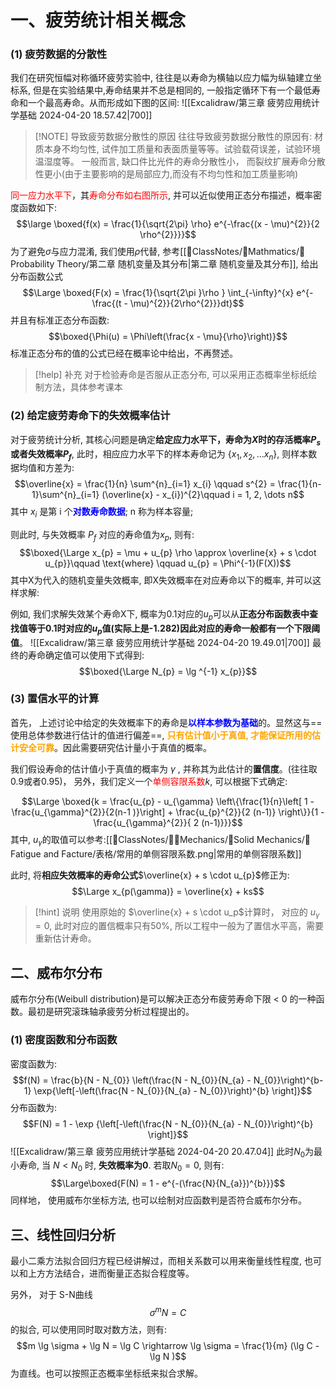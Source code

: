 # 一、疲劳统计相关概念
### (1) 疲劳数据的分散性
我们在研究恒幅对称循环疲劳实验中, 往往是以寿命为横轴以应力幅为纵轴建立坐标系, 但是在实验结果中,寿命结果并不总是相同的, 一般指定循环下有一个最低寿命和一个最高寿命。从而形成如下图的区间:
![[Excalidraw/第三章 疲劳应用统计学基础 2024-04-20 18.57.42|700]]

> [!NOTE] 导致疲劳数据分散性的原因
> 往往导致疲劳数据分散性的原因有: 材质本身不均匀性, 试件加工质量和表面质量等等。试验载荷误差，试验环境温湿度等。
> 一般而言, 缺口件比光件的寿命分散性小， 而裂纹扩展寿命分散性更小(由于主要影响的是局部应力,而没有不均匀性和加工质量影响)

<mark style="background: transparent; color: red">同一应力水平下</mark>，其<mark style="background: transparent; color: red">寿命分布如右图所示</mark>, 并可以近似使用正态分布描述，概率密度函数如下:
$$\large \boxed{f(x) =  \frac{1}{\sqrt{2\pi} \rho} e^{-\frac{(x - \mu)^{2}}{2 \rho^{2}}}}$$
为了避免$\sigma$与应力混淆, 我们使用$\rho$代替, 参考[[📘ClassNotes/📐Mathmatics/🎣Probability Theory/第二章 随机变量及其分布|第二章 随机变量及其分布]], 给出分布函数公式
$$\Large \boxed{F(x) = \frac{1}{\sqrt{2\pi }\rho } \int_{-\infty}^{x} e^{-\frac{(t - \mu)^{2}}{2\rho^{2}}}dt}$$
并且有标准正态分布函数:
$$\boxed{\Phi(u) =  \Phi\left(\frac{x - \mu}{\rho}\right)}$$
标准正态分布的值的公式已经在概率论中给出，不再赘述。
> [!help] 补充
> 对于检验寿命是否服从正态分布, 可以采用正态概率坐标纸绘制方法，具体参考课本

### (2) 给定疲劳寿命下的失效概率估计
对于疲劳统计分析, 其核心问题是确定**给定应力水平下，寿命为$X$时的存活概率$P_{s}$或者失效概率$P_{f}$**, 此时，相应应力水平下的样本寿命记为 $\left\{ x_{1}, x_{2}, \dots x_{n} \right\}$, 则样本数据均值和方差为:
$$\overline{x} = \frac{1}{n} \sum^{n}_{i=1} x_{i} \qquad  s^{2} = \frac{1}{n-1}\sum^{n}_{i=1} (\overline{x} - x_{i})^{2}\qquad i = 1, 2,  \dots  n$$
其中 $x_i$ 是第 i 个<b><mark style="background: transparent; color: blue">对数寿命数据</mark></b>; n 称为样本容量;

则此时, 与失效概率 $P_f$ 对应的寿命值为$x_p$, 则有:
$$\boxed{\Large x_{p} = \mu + u_{p} \rho \approx  \overline{x} + s \cdot u_{p}}\qquad   \text{where} \qquad u_{p} = \Phi^{-1}(F(X))$$
其中X为代入的随机变量失效概率, 即X失效概率在对应寿命以下的概率, 并可以这样求解:

例如, 我们求解失效某个寿命X下, 概率为0.1对应的$u_p$可以从**正态分布函数表中查找值等于0.1时对应的$u_{p}$值(实际上是-1.282)因此对应的寿命一般都有一个下限阈值**。
![[Excalidraw/第三章 疲劳应用统计学基础 2024-04-20 19.49.01|700]]
最终的寿命确定值可以使用下式得到:
$$\boxed{\Large N_{p} = \lg ^{-1} x_{p}}$$
### (3) 置信水平的计算
首先， 上述讨论中给定的失效概率下的寿命是<b><mark style="background: transparent; color: blue">以样本参数为基础</mark></b>的。显然这与==使用总体参数进行估计的值进行偏差==, <b><mark style="background: transparent; color: orange">只有估计值小于真值, 才能保证所用的估计安全可靠</mark></b>。因此需要研究估计量小于真值的概率。

我们假设寿命的估计值小于真值的概率为 $\gamma$ , 并称其为此估计的**置信度**。(往往取0.9或者0.95)， 另外，我们定义一个<mark style="background: transparent; color: red">单侧容限系数</mark>$k$, 可以根据下式确定:

$$\Large  \boxed{k = \frac{u_{p} - u_{\gamma}  \left\{\frac{1}{n}\left[ 1 - \frac{u_{\gamma}^{2}}{2(n-1 )}\right] + \frac{u_{p}^{2}}{2 (n-1)} \right\}}{1 - \frac{u_{\gamma}^{2}}{ 2 (n-1)}}}$$
其中, $u_\gamma$的取值可以参考:[[📘ClassNotes/👨‍🔧Mechanics/🕋Solid Mechanics/🦾Fatigue and Facture/表格/常用的单侧容限系数.png|常用的单侧容限系数]]

此时, 将**相应失效概率的寿命公式**$\overline{x} + s \cdot u_{p}$修正为:
$$\Large x_{p(\gamma)} = \overline{x} + ks$$

> [!hint] 说明
> 使用原始的 $\overline{x} + s \cdot u_p$计算时， 对应的 $u_{\gamma} = 0$, 此时对应的置信概率只有$50\%$, 所以工程中一般为了置信水平高，需要重新估计寿命。

## 二、威布尔分布
威布尔分布(Weibull distribution)是可以解决正态分布疲劳寿命下限 < 0 的一种函数。最初是研究滚珠轴承疲劳分析过程提出的。
### (1) 密度函数和分布函数
密度函数为:
$$f(N) = \frac{b}{N - N_{0}} \left(\frac{N - N_{0}}{N_{a} - N_{0}}\right)^{b-1} \exp{\left[-\left(\frac{N - N_{0}}{N_{a} - N_{0}}\right)^{b} \right]}$$
分布函数为:
$$F(N) = 1 - \exp {\left[-\left(\frac{N - N_{0}}{N_{a} - N_{0}}\right)^{b} \right]}$$
![[Excalidraw/第三章 疲劳应用统计学基础 2024-04-20 20.47.04]]
此时$N_0$为最小寿命, 当 $N < N_{0}$ 时, **失效概率为0**.
若取$N_{0} = 0$, 则有:
$$\Large\boxed{F(N) = 1 - e^{-(\frac{N}{N_{a}})^{b}}}$$
同样地， 使用威布尔坐标方法, 也可以绘制对应函数判是否符合威布尔分布。

## 三、线性回归分析
最小二乘方法拟合回归方程已经讲解过，而相关系数可以用来衡量线性程度, 也可以和上方方法结合，进而衡量正态拟合程度等。


另外， 对于 S-N曲线
$$\sigma^{m} N  = C$$
的拟合, 可以使用同时取对数方法，则有:
$$m \lg \sigma + \lg N  = \lg C \rightarrow  \lg  \sigma =  \frac{1}{m} (\lg  C - \lg N )$$
为直线。也可以按照正态概率坐标纸来拟合求解。

